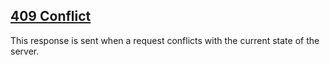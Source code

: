 ## [409 Conflict](https://developer.mozilla.org/en-US/docs/Web/HTTP/Status/409)
This response is sent when a request conflicts with the current state of the server.
